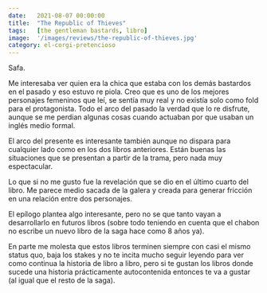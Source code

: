 ```yaml
---
date:   2021-08-07 00:00:00
title:  "The Republic of Thieves"
tags:   [the gentleman bastards, libro]
image:  '/images/reviews/the-republic-of-thieves.jpg'
category: el-corgi-pretencioso
---
```

Safa.

Me interesaba ver quien era la chica que estaba con los demás bastardos en el pasado y eso estuvo re piola. Creo que es uno de los mejores personajes femeninos que leí, se sentía muy real y no existía solo como fold para el protagonista. Todo el arco del pasado la verdad que lo re disfrute, aunque se me perdian algunas cosas cuando actuaban por que usaban un inglés medio formal.

El arco del presente es interesante también aunque no dispara para cualquier lado como en los dos libros anteriores. Están buenas las situaciones que se presentan a partir de la trama, pero nada muy espectacular.

Lo que si no me gusto fue la revelación que se dio en el último cuarto del libro. Me parece medio sacada de la galera y creada para generar fricción en una relación entre dos personajes.

El epílogo plantea algo interesante, pero no se que tanto vayan a desarrollarlo en futuros libros (sobre todo teniendo en cuenta que el chabon no escribe un nuevo libro de la saga hace como 8 años ya).

En parte me molesta que estos libros terminen siempre con casi el mismo status quo, baja los stakes y no te incita mucho seguir leyendo para ver como continua la historia de libro a libro, pero si te gustan los libros donde sucede una historia prácticamente autocontenida entonces te va a gustar (al igual que el resto de la saga).
